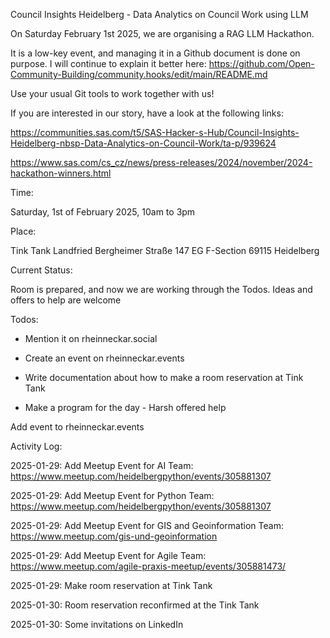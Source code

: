 Council Insights Heidelberg  - Data Analytics on Council Work using LLM

On Saturday February 1st 2025, we are organising a RAG LLM Hackathon.

It is a low-key event, and managing it in a Github document is done on purpose. I will continue to explain it better here: https://github.com/Open-Community-Building/community.hooks/edit/main/README.md

Use your usual Git tools to work together with us!

If you are interested in our story, have a look at the following links:

https://communities.sas.com/t5/SAS-Hacker-s-Hub/Council-Insights-Heidelberg-nbsp-Data-Analytics-on-Council-Work/ta-p/939624

https://www.sas.com/cs_cz/news/press-releases/2024/november/2024-hackathon-winners.html

Time: 

Saturday, 1st of February 2025, 10am to 3pm

Place: 

Tink Tank Landfried
Bergheimer Straße 147 EG
F-Section
69115 Heidelberg

Current Status:

Room is prepared, and now we are working through the Todos. Ideas and offers to help are welcome

Todos:

- Mention it on rheinneckar.social

- Create an event on rheinneckar.events

- Write documentation about how to make a room reservation at Tink Tank

- Make a program for the day - Harsh offered help

Add event to rheinneckar.events

Activity Log:

2025-01-29: Add Meetup Event for AI Team: https://www.meetup.com/heidelbergpython/events/305881307

2025-01-29: Add Meetup Event for Python Team: https://www.meetup.com/heidelbergpython/events/305881307

2025-01-29: Add Meetup Event for GIS and Geoinformation Team: https://www.meetup.com/gis-und-geoinformation

2025-01-29: Add Meetup Event for Agile Team: https://www.meetup.com/agile-praxis-meetup/events/305881473/

2025-01-29: Make room reservation at Tink Tank

2025-01-30: Room reservation reconfirmed at the Tink Tank

2025-01-30: Some invitations on LinkedIn

